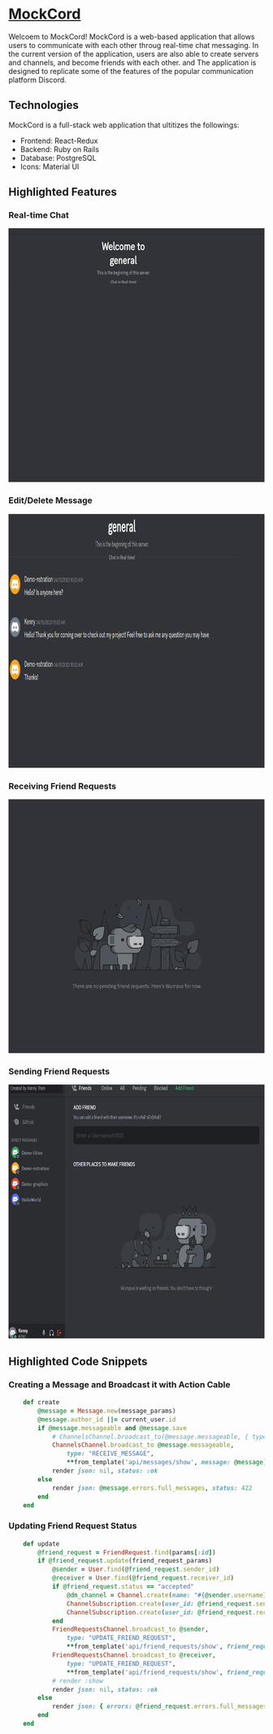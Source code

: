 # <a href="https://untitled-w1r2.onrender.com/">MockCord</a>
Welcoem to MockCord! MockCord is a web-based application that allows users to communicate with each other throug real-time chat messaging. In the current version of the application, users are also able to create servers and channels, and become friends with each other. and The application is designed to replicate some of the features of the popular communication platform Discord. 

## Technologies 
MockCord is a full-stack web application that ultitizes the followings:
- Frontend: React-Redux
- Backend: Ruby on Rails
- Database: PostgreSQL
- Icons: Material UI

## Highlighted Features

### Real-time Chat
<img src="https://github.com/kennytram/MockCord/blob/main/frontend/assets/demo/Chat.gif?raw=true" width=700 height=500/>

### Edit/Delete Message
<img src="https://github.com/kennytram/MockCord/blob/main/frontend/assets/demo/Edit-Message.gif?raw=true?raw=true" width=700 height=500/>

### Receiving Friend Requests
<img src="https://github.com/kennytram/MockCord/blob/main/frontend/assets/demo/Friend-Request.gif?raw=true" width=700 height=500/>

### Sending Friend Requests
<img src="https://github.com/kennytram/MockCord/blob/main/frontend/assets/demo/Add-Friend.gif?raw=true" width=700 height=500/>

## Highlighted Code Snippets

### Creating a Message and Broadcast it with Action Cable
```ruby
    def create
        @message = Message.new(message_params)
        @message.author_id ||= current_user.id
        if @message.messageable and @message.save
            # ChannelsChannel.broadcast_to(@message.messageable, { type: "RECEIVE_MESSAGE", message: @message })
            ChannelsChannel.broadcast_to @message.messageable,
                type: "RECEIVE_MESSAGE",
                **from_template('api/messages/show', message: @message)
            render json: nil, status: :ok
        else
            render json: @message.errors.full_messages, status: 422
        end
    end
```

### Updating Friend Request Status
```ruby
    def update
        @friend_request = FriendRequest.find(params[:id])
        if @friend_request.update(friend_request_params)
            @sender = User.find(@friend_request.sender_id)
            @receiver = User.find(@friend_request.receiver_id)
            if @friend_request.status == "accepted"
                @dm_channel = Channel.create(name: "#{@sender.username}/#{@receiver.username}", channel_type: "private")
                ChannelSubscription.create(user_id: @friend_request.sender_id, channel_id: @dm_channel.id)
                ChannelSubscription.create(user_id: @friend_request.receiver_id, channel_id: @dm_channel.id)
            end
            FriendRequestsChannel.broadcast_to @sender,
                type: "UPDATE_FRIEND_REQUEST",
                **from_template('api/friend_requests/show', friend_request: @friend_request, current_user: @sender, dm_channel: @dm_channel)
            FriendRequestsChannel.broadcast_to @receiver,
                type: "UPDATE_FRIEND_REQUEST",
                **from_template('api/friend_requests/show', friend_request: @friend_request, current_user: @receiver, dm_channel: @dm_channel)
            # render :show
            render json: nil, status: :ok
        else
            render json: { errors: @friend_request.errors.full_messages }, status: :unprocessable_entity
        end
    end
```
